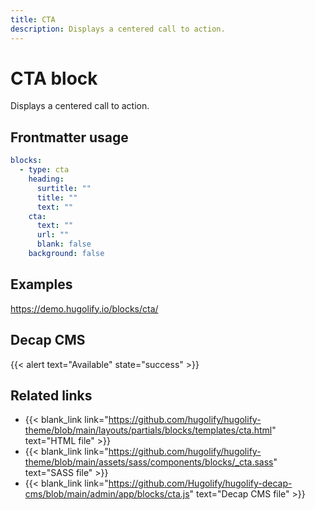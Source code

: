 ```yaml
---
title: CTA
description: Displays a centered call to action.
---
```


# CTA block

Displays a centered call to action.

## Frontmatter usage

```yml
blocks:
  - type: cta
    heading:
      surtitle: ""
      title: ""
      text: ""
    cta:
      text: ""
      url: ""
      blank: false
    background: false
```

## Examples

https://demo.hugolify.io/blocks/cta/

## Decap CMS

{{< alert text="Available" state="success" >}}

## Related links

- {{< blank_link link="https://github.com/hugolify/hugolify-theme/blob/main/layouts/partials/blocks/templates/cta.html" text="HTML file" >}}
- {{< blank_link link="https://github.com/hugolify/hugolify-theme/blob/main/assets/sass/components/blocks/_cta.sass" text="SASS file" >}}
- {{< blank_link link="https://github.com/Hugolify/hugolify-decap-cms/blob/main/admin/app/blocks/cta.js" text="Decap CMS file" >}}
